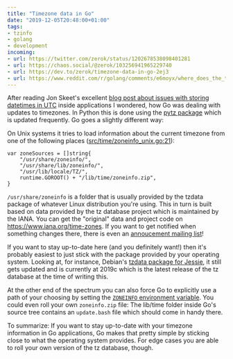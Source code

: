 ```yaml
---
title: "Timezone data in Go"
date: "2019-12-05T20:48:00+01:00"
tags:
- tzinfo
- golang
- development
incoming:
- url: https://twitter.com/zerok/status/1202678538098401281
- url: https://chaos.social/@zerok/103256941965229740
- url: https://dev.to/zerok/timezone-data-in-go-2ej3
- url: https://www.reddit.com/r/golang/comments/e6moyx/where_does_the_timezone_data_in_go_come_from/
---
```


After reading Jon Skeet's excellent [blog post about issues with storing datetimes in UTC][js] inside applications I wondered, how Go was dealing with updates to timezones. In Python this is done using the [pytz package][pytz] which is updated frequently. Go goes a slightly different way:

On Unix systems it tries to load information about the current timezone from one of the following places ([src/time/zoneinfo_unix.go:21][z21]):

```
var zoneSources = []string{
	"/usr/share/zoneinfo/",
	"/usr/share/lib/zoneinfo/",
	"/usr/lib/locale/TZ/",
	runtime.GOROOT() + "/lib/time/zoneinfo.zip",
}
```

`/usr/share/zoneinfo` is a folder that is usually provided by the tzdata package of whatever Linux distribution you're using. This in turn is built based on data provided by the tz database project which is maintained by the IANA. You can get the "original" data and project code on <https://www.iana.org/time-zones>. If you want to get notified when something changes there, there is even an [annoucement mailing list][a]!

If you want to stay up-to-date here (and you definitely want!) then it's probably easiest to just stick with the package provided by your operating system. Looking at, for instance, Debian's [tzdata package for Jessie][d], it still gets updated and is currently at 2019c which is the latest release of the tz database at the time of writing this.

At the other end of the spectrum you can also force Go to explicitly use a path of your choosing by setting the [`ZONEINFO` environment variable][z]. You could even roll your own `zoneinfo.zip` file: The lib/time folder inside Go's source tree contains an `update.bash` file which should come in handy there.

To summarize: If you want to stay up-to-date with your timezone information in Go applications, Go makes that pretty simple by sticking close to what the operating system provides. For edge cases you are able to roll your own version of the tz database, though.

[pytz]: https://pypi.org/project/pytz/#history
[js]: https://codeblog.jonskeet.uk/2019/03/27/storing-utc-is-not-a-silver-bullet/
[z21]: https://github.com/golang/go/blob/50535e6b422ac6b0195f9d3a83607326401cee0b/src/time/zoneinfo_unix.go#L21
[a]: https://mm.icann.org/mailman/listinfo/tz-announce
[d]: https://packages.debian.org/jessie/tzdata
[z]: https://github.com/golang/go/blob/50535e6b422ac6b0195f9d3a83607326401cee0b/src/time/zoneinfo.go#L294
[u]: https://github.com/golang/go/blob/20bf6a495eabad79b7b275d46fc3e11c620b8212/lib/time/update.bash
